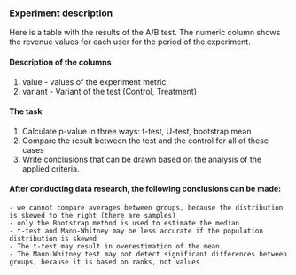 ### Experiment description
Here is a table with the results of the A/B test. The numeric column shows the revenue values for each user for the period of the experiment.

#### Description of the columns
1. value - values of the experiment metric
2. variant - Variant of the test (Control, Treatment)

#### The task
1. Calculate p-value in three ways: t-test, U-test, bootstrap mean
2. Compare the result between the test and the control for all of these cases
3. Write conclusions that can be drawn based on the analysis of the applied criteria.

#### After conducting data research, the following conclusions can be made:

    - we cannot compare averages between groups, because the distribution is skewed to the right (there are samples)
    - only the Bootstrap method is used to estimate the median
    - t-test and Mann-Whitney may be less accurate if the population distribution is skewed
    - The t-test may result in overestimation of the mean.
    - The Mann-Whitney test may not detect significant differences between groups, because it is based on ranks, not values
